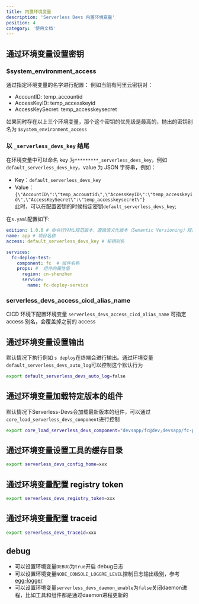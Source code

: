 ```yaml
---
title: 内置环境变量
description: 'Serverless Devs 内置环境变量'
position: 4
category: '使用文档'
---
```


## 通过环境变量设置密钥
### $system_environment_access
通过指定环境变量的名字进行配置：
  例如当前有阿里云密钥对：
   - AccountID: temp_accountid
   - AccessKeyID: temp_accesskeyid
   - AccessKeySecret: temp_accesskeysecret  

如果同时存在以上三个环境变量，那个这个密钥的优先级是最高的，抛出的密钥别名为 `$system_environment_access`

### 以 `_serverless_devs_key` 结尾
在环境变量中可以命名 key 为`*********_serverless_devs_key`，例如`default_serverless_devs_key`，value 为 JSON 字符串，例如：
   - Key：`default_serverless_devs_key`
   - Value：`{\"AccountID\":\"temp_accountid\",\"AccessKeyID\":\"temp_accesskeyid\",\"AccessKeySecret\":\"temp_accesskeysecret\"}`  
  此时，可以在配置密钥的时候指定密钥`default_serverless_devs_key`;

  在`s.yaml`配置如下:

  ```yaml
  edition: 1.0.0 # 命令行YAML规范版本，遵循语义化版本（Semantic Versioning）规范
  name: app # 项目名称
  access: default_serverless_devs_key # 秘钥别名

  services:
    fc-deploy-test:
      component: fc  # 组件名称
      props: #  组件的属性值
        region: cn-shenzhen
        service:
          name: fc-deploy-service
  ```
### serverless_devs_access_cicd_alias_name
CICD 环境下配置环境变量 `serverless_devs_access_cicd_alias_name` 可指定 access 别名，会覆盖掉之前的 access

## 通过环境变量设置输出
默认情况下执行例如 `s deploy`在终端会进行输出。通过环境变量 `default_serverless_devs_auto_log`可以控制这个默认行为
```bash
export default_serverless_devs_auto_log=false
```

## 通过环境变量加载特定版本的组件
默认情况下Serverless-Devs会加载最新版本的组件，可以通过`core_load_serverless_devs_component`进行控制
```bash
export core_load_serverless_devs_component="devsapp/fc@dev;devsapp/fc-plan@dev"
```

## 通过环境变量设置工具的缓存目录

```bash
export serverless_devs_config_home=xxx
```

## 通过环境变量配置 registry token

```bash
export serverless_devs_registry_token=xxx
```

## 通过环境变量配置 traceid

```bash
export serverless_devs_traceid=xxx
```

## debug

- 可以设置环境变量`DEBUG`为`true`开启 debug日志
- 可以设置环境变量`NODE_CONSOLE_LOGGRE_LEVEL`控制日志输出级别，参考 [egg-logger](https://www.npmjs.com/package/egg-logger)
- 可以设置环境变量`serverless_devs_daemon_enable`为`false`关闭daemon进程，比如工具和组件都是通过daemon进程更新的